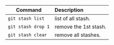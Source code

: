 
| Command       | Description          
| ------------- |:-------------
|`git stash list`| list of all stash.
|`git stash drop 1`|  remove the 1st stash.
|`git stash clear` | remove all stashes.